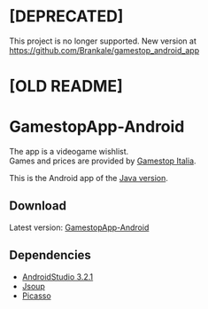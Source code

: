 # [DEPRECATED]
This project is no longer supported. New version at https://github.com/Brankale/gamestop_android_app

# [OLD README]

# GamestopApp-Android
The app is a videogame wishlist.<br>
Games and prices are provided by [Gamestop Italia](https://www.gamestop.it).

This is the Android app of the [Java version](https://github.com/Brankale/GamestopApp).

## Download
Latest version: [GamestopApp-Android](https://github.com/Baldi00/GamestopApp-Android/releases/download/v1.6/gamestopapp.apk)

## Dependencies
- [AndroidStudio 3.2.1](https://developer.android.com/studio)
- [Jsoup](https://jsoup.org/download)
- [Picasso](https://square.github.io/picasso/#download)

